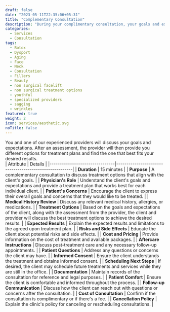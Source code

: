 ```yaml
---
draft: false
date: "2023-05-11T22:35:06+05:31"
title: "Complementary Consultation"
description: "During your complimentary consultation, your goals and expectations will be reviewed by our experienced providers that will conduct a thorough assessment, and create a tailored treatment plan to deliver exceptional results." 
categories:
  - Services
  - Consultation
tags:
  - Botox
  - Dysport
  - Aging
  - Face 
  - Neck
  - Consultation
  - Fillers 
  - Beauty 
  - non surgical facelift 
  - non surgical treatment options
  - youthful 
  - specialized providers
  - sagging
  - wrinkles
featured: true
weight: 2
icon: services/aesthetic.svg
noTitle: false
---
```

You and one of our experienced providers will discuss your goals and expectations. After an assessment, the provider will then provide you different options for treatment plans and find the one that best fits your desired results.     
| Attribute                     | Details                                      |
|--------------------------------|--------------------------------------------------------|
| **Duration**                   |  15 minutes                                      |
| **Purpose**                    | A complementary consultation to discuss treatment options that align with the client's goals. |
| **Physician's Role**           | Understand the client's goals and expectations and provide a treatment plan that works best for each individual client. |
| **Patient's Concerns**         | Encourage the client to express their overall goals and concerns that they would like to be treated. |
| **Medical History Review**     | Discuss any relevant medical history, allergies, or medications. |
| **Treatment Options**          | Based on the goals and expectations of the client, along with the assessment from the provider, the client and provider will discuss the best treatment options to achieve the desired results. |
| **Expected Results**           | Explain the expected results and limitations to the agreed upon treatment plan. |
| **Risks and Side Effects**     | Educate the client about potential risks and side effects. |
| **Cost and Pricing**           | Provide information on the cost of treatment and available packages. |
| **Aftercare Instructions**     | Discuss post-treatment care and any necessary follow-up appointments. |
| **Patient Questions**          | Address any questions or concerns the client may have. |
| **Informed Consent**           | Ensure the client understands the treatment and obtains informed consent. |
| **Scheduling Next Steps**      | If desired, the client may schedule future treatments and services while they are still in the office. |
| **Documentation**              | Maintain records of the consultation for reference and legal purposes. |
| **Patient Comfort**            | Ensure the client is comfortable and informed throughout the process. |
| **Follow-up Communication**    | Discuss how the client can reach out with questions or concerns after the consultation. |
| **Cost of Consultation**       | Confirm if the consultation is complimentary or if there's a fee. |
| **Cancellation Policy**        | Explain the clinic's policy for canceling or rescheduling consultations. |


